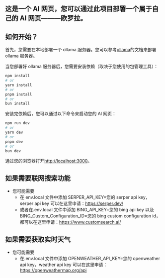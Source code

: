 ## 这是一个 AI 网页，您可以通过此项目部署一个属于自己的 AI 网页———欧罗拉。

## 如何开始？

首先，您需要在本地部署一个 ollama 服务器。您可以参考[ollama](https://github.com/ollama/ollama)的文档来部署 ollama 服务器。

当您部署好 ollama 服务器后，您需要安装依赖（取决于您使用的包管理工具）：

```bash
npm install
# or
yarn install
# or
pnpm install
# or
bun install
```

安装完依赖后，您可以通过以下命令来启动您的 AI 网页：

```bash
npm run dev
# or
yarn dev
# or
pnpm dev
# or
bun dev
```

通过您的浏览器打开[http://localhost:3000](http://localhost:3000)。

## 如果需要联网搜索功能

- 您可能需要
  - 在 env.local 文件中添加 SERPER_API_KEY=您的 serper api key，serper api key 可以在这里申请：https://serper.dev/
  - 或者在.env.local 文件中添加 BING_API_KEY=您的 bing api key 以及 BING_Custom_Configuration_ID=您的 bing custom configuration id，都可以在这里申请：https://www.customsearch.ai/

## 如果需要获取实时天气

- 您可能需要
  - 在.env.local 文件中添加 OPENWEATHER_API_KEY=您的 openweather api key，weather api key 可以在这里申请：https://openweathermap.org/api
